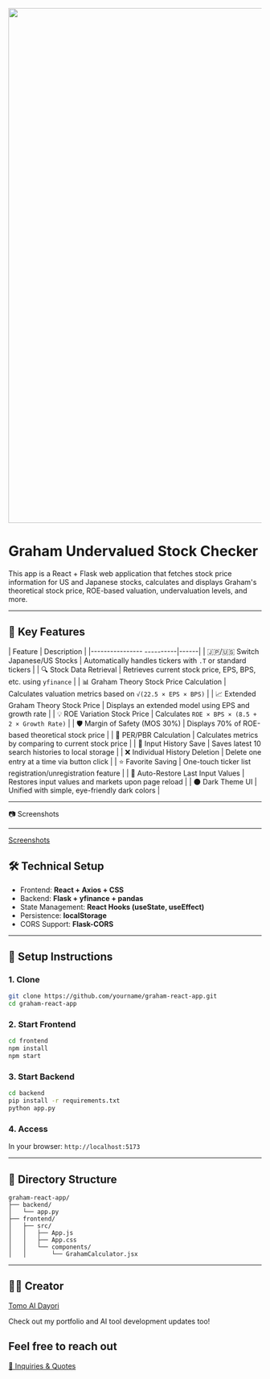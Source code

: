 <p align="center">
<img width="1536" height="1024" alt="段落テキスト" src="https://github.com/user-attachments/assets/4826d2c6-1375-4511-b0a7-e30d656457ec" />

</p>

# Graham Undervalued Stock Checker

This app is a React + Flask web application that fetches stock price information for US and Japanese stocks, calculates and displays Graham's theoretical stock price, ROE-based valuation, undervaluation levels, and more.

---

## 🚀 Key Features

| Feature                     | Description |
|---------------- ----------|------|
| 🇯🇵/🇺🇸 Switch Japanese/US Stocks | Automatically handles tickers with `.T` or standard tickers |
| 🔍 Stock Data Retrieval         | Retrieves current stock price, EPS, BPS, etc. using `yfinance` |
| 📊 Graham Theory Stock Price Calculation | Calculates valuation metrics based on `√(22.5 × EPS × BPS)` |
| 📈 Extended Graham Theory Stock Price | Displays an extended model using EPS and growth rate |
| 💡 ROE Variation Stock Price | Calculates `ROE × BPS × (8.5 + 2 × Growth Rate)` |
| 🛡 Margin of Safety (MOS 30%)     | Displays 70% of ROE-based theoretical stock price |
| 🧮 PER/PBR Calculation          | Calculates metrics by comparing to current stock price |
| 💾 Input History Save          | Saves latest 10 search histories to local storage |
| ❌ Individual History Deletion    | Delete one entry at a time via button click |
| ⭐️ Favorite Saving        | One-touch ticker list registration/unregistration feature |
| 🔁 Auto-Restore Last Input Values   | Restores input values and markets upon page reload |
| 🌑 Dark Theme UI        | Unified with simple, eye-friendly dark colors |

---

📷 Screenshots

---
[ Screenshots](http://github.com/TomoAIDayori/graham-react-app/blob/main/%E8%B3%87%E6%96%99/%E3%82%B9%E3%82%AF%E3%83%AA%E3%83%BC%E3%83%B3%E3%82%B7%E3%83%A7%E3%83%83%E3%83%88.png)


## 🛠 Technical Setup

- Frontend: **React + Axios + CSS**
- Backend: **Flask + yfinance + pandas**
- State Management: **React Hooks (useState, useEffect)**
- Persistence: **localStorage**
- CORS Support: **Flask-CORS**

---

## 🔧 Setup Instructions

### 1. Clone

```bash
git clone https://github.com/yourname/graham-react-app.git
cd graham-react-app
````

### 2. Start Frontend

```bash
cd frontend
npm install
npm start
```

### 3. Start Backend

```bash
cd backend
pip install -r requirements.txt
python app.py
```

### 4. Access

In your browser:
`http://localhost:5173`

---

## 📂 Directory Structure

```
graham-react-app/
├── backend/
│   └── app.py
├── frontend/
│   ├── src/
│   │   ├── App.js
│   │   ├── App.css
│   │   └── components/
│   │       └── GrahamCalculator.jsx
```

---

## 🧑‍💻 Creator

[Tomo AI Dayori](https://github.com/TomoAIDayori)

Check out my portfolio and AI tool development updates too!


## Feel free to reach out
[📩 Inquiries & Quotes](mailto:realmadrid71214591@gmail.com)

